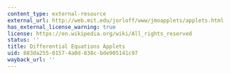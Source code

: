 ```yaml
---
content_type: external-resource
external_url: http://web.mit.edu/jorloff/www/jmoapplets/applets.html
has_external_license_warning: true
license: https://en.wikipedia.org/wiki/All_rights_reserved
status: ''
title: Differential Equations Applets
uid: 883da255-0157-4a0d-838c-bde905141c97
wayback_url: ''
---
```

